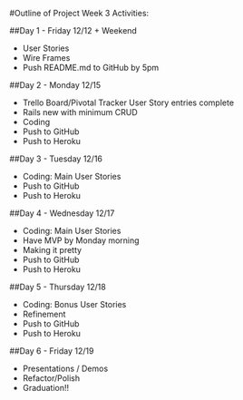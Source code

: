 #Outline of Project Week 3 Activities:

##Day 1 - Friday 12/12 + Weekend
  * User Stories
  * Wire Frames
  * Push README.md to GitHub by 5pm

##Day 2 - Monday 12/15
  * Trello Board/Pivotal Tracker User Story entries complete
  * Rails new with minimum CRUD
  * Coding
  * Push to GitHub
  * Push to Heroku

##Day 3 - Tuesday 12/16
  * Coding: Main User Stories
  * Push to GitHub
  * Push to Heroku

##Day 4 - Wednesday 12/17
  * Coding: Main User Stories 
  * Have MVP by Monday morning
  * Making it pretty
  * Push to GitHub
  * Push to Heroku

##Day 5 - Thursday 12/18
  * Coding: Bonus User Stories
  * Refinement
  * Push to GitHub
  * Push to Heroku

##Day 6 - Friday 12/19
  * Presentations / Demos
  * Refactor/Polish
  * Graduation!!
